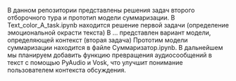 В данном репозитории представлены решения задач второго отборочного тура и прототип модели суммаризации.
В Text_color_A_task.ipynb находится решение первой задачи (определение эмоциональной окрасти текста)
В ... представлен вариант модели, определяющей контекст (вторая задача)
Прототим модели суммаризации находится в файле Суммаризатор.ipynb. В дальнейшем мы планируем добавить функцию превращения аудиосообщений в текст с помощью PyAudio и Vosk, что улучшит понимание пользователем контекста обсуждения.
